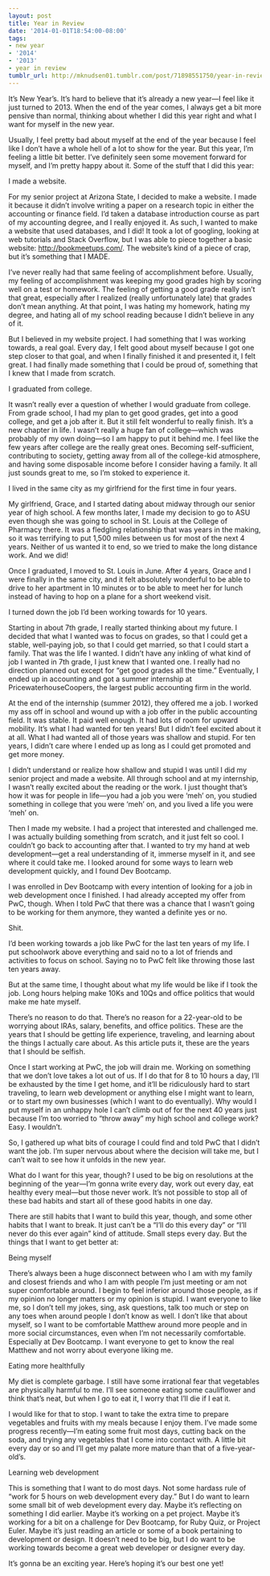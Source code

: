 ```yaml
---
layout: post
title: Year in Review
date: '2014-01-01T18:54:00-08:00'
tags:
- new year
- '2014'
- '2013'
- year in review
tumblr_url: http://mknudsen01.tumblr.com/post/71898551750/year-in-review
---
```

It’s New Year’s. It’s hard to believe that it’s already a new year—I feel like it just turned to 2013. When the end of the year comes, I always get a bit more pensive than normal, thinking about whether I did this year right and what I want for myself in the new year.

Usually, I feel pretty bad about myself at the end of the year because I feel like I don’t have a whole hell of a lot to show for the year. But this year, I’m feeling a little bit better. I’ve definitely seen some movement forward for myself, and I’m pretty happy about it. Some of the stuff that I did this year:

I made a website.

For my senior project at Arizona State, I decided to make a website. I made it because it didn’t involve writing a paper on a research topic in either the accounting or finance field. I’d taken a database introduction course as part of my accounting degree, and I really enjoyed it. As such, I wanted to make a website that used databases, and I did! It took a lot of googling, looking at web tutorials and Stack Overflow, but I was able to piece together a basic website: http://bookmeetups.com/. The website’s kind of a piece of crap, but it’s something that I MADE.

I’ve never really had that same feeling of accomplishment before. Usually, my feeling of accomplishment was keeping my good grades high by scoring well on a test or homework. The feeling of getting a good grade really isn’t that great, especially after I realized (really unfortunately late) that grades don’t mean anything. At that point, I was hating my homework, hating my degree, and hating all of my school reading because I didn’t believe in any of it.

But I believed in my website project. I had something that I was working towards, a real goal. Every day, I felt good about myself because I got one step closer to that goal, and when I finally finished it and presented it, I felt great. I had finally made something that I could be proud of, something that I knew that I made from scratch.

I graduated from college.

It wasn’t really ever a question of whether I would graduate from college. From grade school, I had my plan to get good grades, get into a good college, and get a job after it. But it still felt wonderful to really finish. It’s a new chapter in life. I wasn’t really a huge fan of college—which was probably of my own doing—so I am happy to put it behind me. I feel like the few years after college are the really great ones. Becoming self-sufficient, contributing to society, getting away from all of the college-kid atmosphere, and having some disposable income before I consider having a family. It all just sounds great to me, so I’m stoked to experience it.

I lived in the same city as my girlfriend for the first time in four years.

My girlfriend, Grace, and I started dating about midway through our senior year of high school. A few months later, I made my decision to go to ASU even though she was going to school in St. Louis at the College of Pharmacy there. It was a fledgling relationship that was years in the making, so it was terrifying to put 1,500 miles between us for most of the next 4 years. Neither of us wanted it to end, so we tried to make the long distance work. And we did!

Once I graduated, I moved to St. Louis in June. After 4 years, Grace and I were finally in the same city, and it felt absolutely wonderful to be able to drive to her apartment in 10 minutes or to be able to meet her for lunch instead of having to hop on a plane for a short weekend visit.

I turned down the job I’d been working towards for 10 years.

Starting in about 7th grade, I really started thinking about my future. I decided that what I wanted was to focus on grades, so that I could get a stable, well-paying job, so that I could get married, so that I could start a family. That was the life I wanted. I didn’t have any inkling of what kind of job I wanted in 7th grade, I just knew that I wanted one. I really had no direction planned out except for “get good grades all the time.” Eventually, I ended up in accounting and got a summer internship at PricewaterhouseCoopers, the largest public accounting firm in the world.

At the end of the internship (summer 2012), they offered me a job. I worked my ass off in school and wound up with a job offer in the public accounting field. It was stable. It paid well enough. It had lots of room for upward mobility. It’s what I had wanted for ten years! But I didn’t feel excited about it at all. What I had wanted all of those years was shallow and stupid. For ten years, I didn’t care where I ended up as long as I could get promoted and get more money.

I didn’t understand or realize how shallow and stupid I was until I did my senior project and made a website. All through school and at my internship, I wasn’t really excited about the reading or the work. I just thought that’s how it was for people in life—you had a job you were ‘meh’ on, you studied something in college that you were ‘meh’ on, and you lived a life you were ‘meh’ on.

Then I made my website. I had a project that interested and challenged me. I was actually building something from scratch, and it just felt so cool. I couldn’t go back to accounting after that. I wanted to try my hand at web development—get a real understanding of it, immerse myself in it, and see where it could take me. I looked around for some ways to learn web development quickly, and I found Dev Bootcamp.

I was enrolled in Dev Bootcamp with every intention of looking for a job in web development once I finished. I had already accepted my offer from PwC, though. When I told PwC that there was a chance that I wasn’t going to be working for them anymore, they wanted a definite yes or no.

Shit.

I’d been working towards a job like PwC for the last ten years of my life. I put schoolwork above everything and said no to a lot of friends and activities to focus on school. Saying no to PwC felt like throwing those last ten years away.

But at the same time, I thought about what my life would be like if I took the job. Long hours helping make 10Ks and 10Qs and office politics that would make me hate myself.

There’s no reason to do that. There’s no reason for a 22-year-old to be worrying about IRAs, salary, benefits, and office politics. These are the years that I should be getting life experience, traveling, and learning about the things I actually care about. As this article puts it, these are the years that I should be selfish.

Once I start working at PwC, the job will drain me. Working on something that we don’t love takes a lot out of us. If I do that for 8 to 10 hours a day, I’ll be exhausted by the time I get home, and it’ll be ridiculously hard to start traveling, to learn web development or anything else I might want to learn, or to start my own businesses (which I want to do eventually). Why would I put myself in an unhappy hole I can’t climb out of for the next 40 years just because I’m too worried to “throw away” my high school and college work? Easy. I wouldn’t.

So, I gathered up what bits of courage I could find and told PwC that I didn’t want the job. I’m super nervous about where the decision will take me, but I can’t wait to see how it unfolds in the new year.

What do I want for this year, though? I used to be big on resolutions at the beginning of the year—I’m gonna write every day, work out every day, eat healthy every meal—but those never work. It’s not possible to stop all of these bad habits and start all of these good habits in one day.

There are still habits that I want to build this year, though, and some other habits that I want to break. It just can’t be a “I’ll do this every day” or “I’ll never do this ever again” kind of attitude. Small steps every day. But the things that I want to get better at:

Being myself

There’s always been a huge disconnect between who I am with my family and closest friends and who I am with people I’m just meeting or am not super comfortable around. I begin to feel inferior around those people, as if my opinion no longer matters or my opinion is stupid. I want everyone to like me, so I don’t tell my jokes, sing, ask questions, talk too much or step on any toes when around people I don’t know as well. I don’t like that about myself, so I want to be comfortable Matthew around more people and in more social circumstances, even when I’m not necessarily comfortable. Especially at Dev Bootcamp. I want everyone to get to know the real Matthew and not worry about everyone liking me.

Eating more healthfully

My diet is complete garbage. I still have some irrational fear that vegetables are physically harmful to me. I’ll see someone eating some cauliflower and think that’s neat, but when I go to eat it, I worry that I’ll die if I eat it.

I would like for that to stop. I want to take the extra time to prepare vegetables and fruits with my meals because I enjoy them. I’ve made some progress recently—I’m eating some fruit most days, cutting back on the soda, and trying any vegetables that I come into contact with. A little bit every day or so and I’ll get my palate more mature than that of a five-year-old’s.

Learning web development

This is something that I want to do most days. Not some hardass rule of “work for 5 hours on web development every day.” But I do want to learn some small bit of web development every day. Maybe it’s reflecting on something I did earlier. Maybe it’s working on a pet project. Maybe it’s working for a bit on a challenge for Dev Bootcamp, for Ruby Quiz, or Project Euler. Maybe it’s just reading an article or some of a book pertaining to development or design. It doesn’t need to be big, but I do want to be working towards become a great web developer or designer every day.

It’s gonna be an exciting year. Here’s hoping it’s our best one yet!
